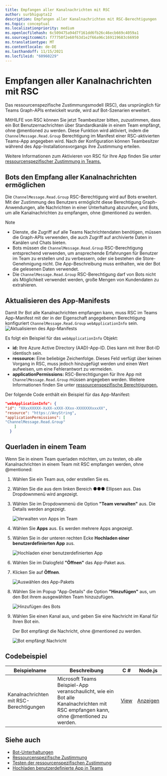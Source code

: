 ```yaml
---
title: Empfangen aller Kanalnachrichten mit RSC
author: surbhigupta12
description: Empfangen aller Kanalnachrichten mit RSC-Berechtigungen
ms.topic: conceptual
ms.localizationpriority: medium
ms.openlocfilehash: 6c509475a94d7f161dd6fb26c46ecb669c4059a1
ms.sourcegitcommit: f77750f2e60f63d1e2f66a96c169119683c66950
ms.translationtype: MT
ms.contentlocale: de-DE
ms.lasthandoff: 11/15/2021
ms.locfileid: "60960229"
---
```

# <a name="receive-all-channel-messages-with-rsc"></a>Empfangen aller Kanalnachrichten mit RSC

Das ressourcenspezifische Zustimmungsmodell (RSC), das ursprünglich für Teams Graph-APIs entwickelt wurde, wird auf Bot-Szenarien erweitert.

MitHILFE von RSC können Sie jetzt Teambesitzer bitten, zuzustimmen, dass ein Bot Benutzernachrichten über Standardkanäle in einem Team empfängt, ohne @mentioned zu werden. Diese Funktion wird aktiviert, indem die `ChannelMessage.Read.Group` Berechtigung im Manifest einer RSC-aktivierten Teams-App angegeben wird. Nach der Konfiguration können Teambesitzer während des App-Installationsvorgangs ihre Zustimmung erteilen.

Weitere Informationen zum Aktivieren von RSC für Ihre App finden Sie unter [ressourcenspezifischer Zustimmung in Teams.](/microsoftteams/platform/graph-api/rsc/resource-specific-consent#update-your-teams-app-manifest)

## <a name="enable-bots-to-receive-all-channel-messages"></a>Bots den Empfang aller Kanalnachrichten ermöglichen

Die `ChannelMessage.Read.Group` RSC-Berechtigung wird auf Bots erweitert. Mit der Zustimmung des Benutzers ermöglicht diese Berechtigung Graph-Anwendungen, alle Nachrichten in einer Unterhaltung abzurufen, und Bots, um alle Kanalnachrichten zu empfangen, ohne @mentioned zu werden.

> [!NOTE]
> * Dienste, die Zugriff auf alle Teams Nachrichtendaten benötigen, müssen die Graph-APIs verwenden, die auch Zugriff auf archivierte Daten in Kanälen und Chats bieten.
> * Bots müssen die `ChannelMessage.Read.Group` RSC-Berechtigung entsprechend verwenden, um ansprechende Erfahrungen für Benutzer im Team zu erstellen und zu verbessern, oder sie bestehen die Store-Genehmigung nicht. Die App-Beschreibung muss enthalten, wie der Bot die gelesenen Daten verwendet.
> * Die `ChannelMessage.Read.Group` RSC-Berechtigung darf von Bots nicht als Möglichkeit verwendet werden, große Mengen von Kundendaten zu extrahieren. 

## <a name="update-app-manifest"></a>Aktualisieren des App-Manifests

Damit Ihr Bot alle Kanalnachrichten empfangen kann, muss RSC im Teams App-Manifest mit der in der Eigenschaft angegebenen Berechtigung konfiguriert `ChannelMessage.Read.Group` `webApplicationInfo` sein.
![Aktualisieren des App-Manifests](~/bots/how-to/conversations/Media/appmanifest.png)

Es folgt ein Beispiel für das `webApplicationInfo` Objekt:

* **id:** Ihre Azure Active Directory (AAD)-App-ID. Dies kann mit Ihrer Bot-ID identisch sein.
* **ressource:** Eine beliebige Zeichenfolge. Dieses Feld verfügt über keinen Vorgang in RSC, muss jedoch hinzugefügt werden und einen Wert aufweisen, um eine Fehlerantwort zu vermeiden.
* **applicationPermissions:** RSC-Berechtigungen für Ihre App mit `ChannelMessage.Read.Group` müssen angegeben werden. Weitere Informationen finden Sie unter [ressourcenspezifische Berechtigungen.](/microsoftteams/platform/graph-api/rsc/resource-specific-consent#resource-specific-permissions)

Der folgende Code enthält ein Beispiel für das App-Manifest:

```json
"webApplicationInfo": {
"id": "XXxxXXXXX-XxXX-xXXX-XXxx-XXXXXXXxxxXX",
"resource": "https://AnyString",
"applicationPermissions": [
"ChannelMessage.Read.Group"
    ]
  }
```

## <a name="sideload-in-a-team"></a>Querladen in einem Team

Wenn Sie in einem Team querladen möchten, um zu testen, ob alle Kanalnachrichten in einem Team mit RSC empfangen werden, ohne @mentioned:

1. Wählen Sie ein Team aus, oder erstellen Sie es.
1. Wählen Sie die aus dem linken Bereich &#x25CF;&#x25CF;&#x25CF; Ellipsen aus. Das Dropdownmenü wird angezeigt.
1. Wählen Sie im Dropdownmenü die Option **"Team verwalten"** aus. Die Details werden angezeigt.

   ![Verwalten von Apps im Team](~/bots/how-to/conversations/Media/managingteam.png)

1. Wählen Sie **Apps** aus. Es werden mehrere Apps angezeigt.
1. Wählen Sie in der unteren rechten Ecke **Hochladen einer benutzerdefinierten App** aus.

    ![Hochladen einer benutzerdefinierten App](~/bots/how-to/conversations/Media/uploadingcustomapp.png)

1. Wählen Sie im Dialogfeld **"Öffnen"** das App-Paket aus.
1. Klicken Sie auf **Öffnen**.

    ![Auswählen des App-Pakets](~/bots/how-to/conversations/Media/selectapppackage.png)

1. Wählen Sie im Popup "App-Details" die Option **"Hinzufügen"** aus, um den Bot ihrem ausgewählten Team hinzuzufügen.

    ![Hinzufügen des Bots](~/bots/how-to/conversations/Media/addingbot.png)

1. Wählen Sie einen Kanal aus, und geben Sie eine Nachricht im Kanal für Ihren Bot ein.

    Der Bot empfängt die Nachricht, ohne @mentioned zu werden.

    ![Bot empfängt Nachricht](~/bots/how-to/conversations/Media/botreceivingmessage.png)

## <a name="code-sample"></a>Codebeispiel

| Beispielname | Beschreibung | C # |Node.js|
|-------------|-------------|------|----|
|Kanalnachrichten mit RSC-Berechtigungen| Microsoft Teams Beispiel-App veranschaulicht, wie ein Bot alle Kanalnachrichten mit RSC empfangen kann, ohne @mentioned zu werden.|  [View](https://github.com/OfficeDev/Microsoft-Teams-Samples/tree/main/samples/bot-receive-channel-messages-withRSC/csharp) |    [Anzeigen](https://github.com/OfficeDev/Microsoft-Teams-Samples/tree/main/samples/bot-receive-channel-messages-withRSC/nodejs) |

## <a name="see-also"></a>Siehe auch

* [Bot-Unterhaltungen](/microsoftteams/platform/bots/how-to/conversations/conversation-basics)
* [Ressourcenspezifische Zustimmung](/microsoftteams/resource-specific-consent)
* [Testen der ressourcenspezifischen Zustimmung](/microsoftteams/platform/graph-api/rsc/test-resource-specific-consent)
* [Hochladen benutzerdefinierte App in Teams](~/concepts/deploy-and-publish/apps-upload.md)

